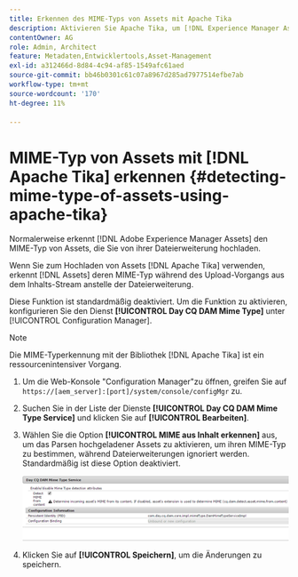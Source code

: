 ```yaml
---
title: Erkennen des MIME-Typs von Assets mit Apache Tika
description: Aktivieren Sie Apache Tika, um [!DNL Experience Manager Assets] beim Hochladen zu helfen, den MIME-Typ von Assets aus dem Inhalts-Stream anstelle der Dateierweiterung zu erkennen.
contentOwner: AG
role: Admin, Architect
feature: Metadaten,Entwicklertools,Asset-Management
exl-id: a312466d-8d84-4c94-af85-1549afc61aed
source-git-commit: bb46b0301c61c07a8967d285ad7977514efbe7ab
workflow-type: tm+mt
source-wordcount: '170'
ht-degree: 11%

---
```


# MIME-Typ von Assets mit [!DNL Apache Tika] erkennen {#detecting-mime-type-of-assets-using-apache-tika}

Normalerweise erkennt [!DNL Adobe Experience Manager Assets] den MIME-Typ von Assets, die Sie von ihrer Dateierweiterung hochladen.

Wenn Sie zum Hochladen von Assets [!DNL Apache Tika] verwenden, erkennt [!DNL Assets] deren MIME-Typ während des Upload-Vorgangs aus dem Inhalts-Stream anstelle der Dateierweiterung.

Diese Funktion ist standardmäßig deaktiviert.  Um die Funktion zu aktivieren, konfigurieren Sie den Dienst **[!UICONTROL Day CQ DAM Mime Type]** unter [!UICONTROL Configuration Manager].

>[!NOTE]
>
>Die MIME-Typerkennung mit der Bibliothek [!DNL Apache Tika] ist ein ressourcenintensiver Vorgang.

1. Um die Web-Konsole &quot;Configuration Manager&quot;zu öffnen, greifen Sie auf `https://[aem_server]:[port]/system/console/configMgr` zu.

1. Suchen Sie in der Liste der Dienste **[!UICONTROL Day CQ DAM Mime Type Service]** und klicken Sie auf **[!UICONTROL Bearbeiten]**.

1. Wählen Sie die Option **[!UICONTROL MIME aus Inhalt erkennen]** aus, um das Parsen hochgeladener Assets zu aktivieren, um ihren MIME-Typ zu bestimmen, während Dateierweiterungen ignoriert werden. Standardmäßig ist diese Option deaktiviert. 

   ![chlimage_1-333](assets/chlimage_1-333.png)

1. Klicken Sie auf **[!UICONTROL Speichern]**, um die Änderungen zu speichern.
